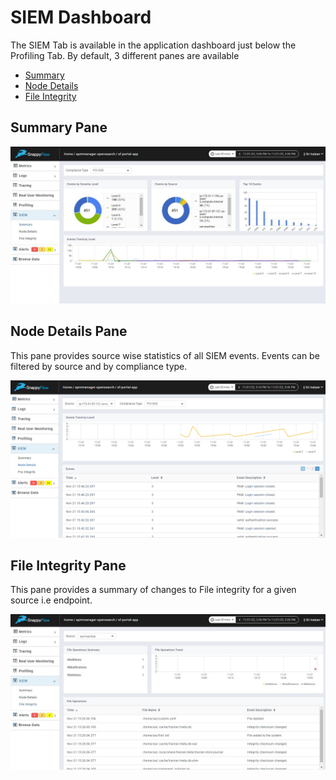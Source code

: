 # SIEM Dashboard

The SIEM Tab is available in the application dashboard just below the Profiling Tab. By default, 3 different panes are available

- [Summary](#summary-pane)
- [Node Details](#node-details-pane)
- [File Integrity](#file-integrity-pane)

## Summary Pane  



![image](images/doc1.png)

## Node Details Pane

This pane provides source wise statistics of all SIEM events. Events can be filtered by source and by compliance type.

![image](images/doc2.png)

## File Integrity Pane

This pane provides a summary of changes to File integrity for a given source i.e endpoint. 

![image](images/doc3.png)

